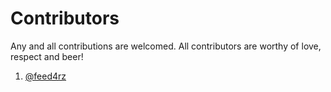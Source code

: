 # Contributors
Any and all contributions are welcomed. All contributors are worthy
of love, respect and beer!

1. [@feed4rz](https://github.com/feed4rz)
